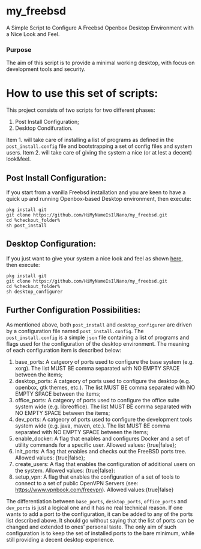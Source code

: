 # my_freebsd 
A Simple Script to Configure A Freebsd Openbox Desktop Environment with a Nice Look and Feel. 

### Purpose
The aim of this script is to provide a minimal working desktop, with focus on development tools and security.

# How to use this set of scripts:
This project consists of two scripts for two different phases:
1. Post Install Configuration;
2. Desktop Condifuration.

Item 1. will take care of installing a list of programs as defined in the `post_install.config` file and bootstrapping a set of config files and system users. Item 2. will take care of giving the system a nice (or at lest a decent) look&feel. 

## Post Install Configuration:
If you start from a vanilla Freebsd installation and you are keen to have a quick up and running Openbox-based Desktop environment, then execute:

```
pkg install git
git clone https://github.com/HiMyNameIsIlNano/my_freebsd.git
cd %checkout_folder%
sh post_install
```

## Desktop Configuration:
If you just want to give your system a nice look and feel as shown [here](https://www.gnome-look.org/p/1013723/), then execute:

```
pkg install git
git clone https://github.com/HiMyNameIsIlNano/my_freebsd.git
cd %checkout_folder%
sh desktop_configurer
```

## Further Configuration Possibilities:
As mentioned above, both `post_install` and `desktop_configurer` are driven by a configuration file named `post_install.config`. The `post_install.config` is a simple `json` file containing a list of programs and flags used for the configuration of the desktop environment. The meaning of each configuration item is described below:

1. base_ports: A catgeory of ports used to configure the base system (e.g. xorg). The list MUST BE comma separated with NO EMPTY SPACE between the items;
2. desktop_ports: A catgeory of ports used to configure the desktop (e.g. openbox, gtk themes, etc.). The list MUST BE comma separated with NO EMPTY SPACE between the items;
3. office_ports: A catgeory of ports used to configure the office suite system wide (e.g. libreoffice). The list MUST BE comma separated with NO EMPTY SPACE between the items;
4. dev_ports: A catgeory of ports used to configure the development tools system wide (e.g. java, maven, etc.). The list MUST BE comma separated with NO EMPTY SPACE between the items;
5. enable_docker: A flag that enables and configures Docker and a set of utility commands for a specific user. Allowed values: {true|false};
6. init_ports: A flag that enables and checks out the FreeBSD ports tree. Allowed values: {true|false};
7. create_users: A flag that enables the configuration of additional users on the system. Allowed values: {true|false}: 
8. setup_vpn: A flag that enables the configuration of a set of tools to connect to a set of public OpenVPN Servers (see: https://www.vpnbook.com/freevpn). Allowed values:{true|false}   

The differentiation between `base_ports`, `desktop_ports`, `office_ports` and `dev_ports` is just a logical one and it has no real technical reason. If one wants to add a port to the configuration, it can be added to any of the ports list described above. It should go without saying that the list of ports can be changed and extended to ones' personal taste. The only aim of such configuration is to keep the set of installed ports to the bare minimum, while still providing a decent desktop experience.     
